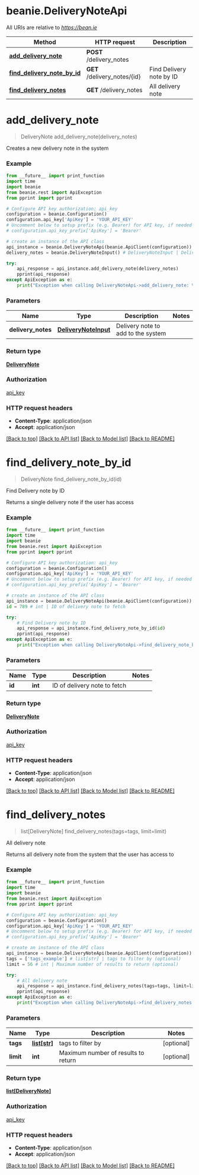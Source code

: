 # beanie.DeliveryNoteApi

All URIs are relative to *https://bean.ie*

Method | HTTP request | Description
------------- | ------------- | -------------
[**add_delivery_note**](DeliveryNoteApi.md#add_delivery_note) | **POST** /delivery_notes | 
[**find_delivery_note_by_id**](DeliveryNoteApi.md#find_delivery_note_by_id) | **GET** /delivery_notes/{id} | Find Delivery note by ID
[**find_delivery_notes**](DeliveryNoteApi.md#find_delivery_notes) | **GET** /delivery_notes | All delivery note


# **add_delivery_note**
> DeliveryNote add_delivery_note(delivery_notes)



Creates a new delivery note in the system

### Example
```python
from __future__ import print_function
import time
import beanie
from beanie.rest import ApiException
from pprint import pprint

# Configure API key authorization: api_key
configuration = beanie.Configuration()
configuration.api_key['ApiKey'] = 'YOUR_API_KEY'
# Uncomment below to setup prefix (e.g. Bearer) for API key, if needed
# configuration.api_key_prefix['ApiKey'] = 'Bearer'

# create an instance of the API class
api_instance = beanie.DeliveryNoteApi(beanie.ApiClient(configuration))
delivery_notes = beanie.DeliveryNoteInput() # DeliveryNoteInput | Delivery note to add to the system

try:
    api_response = api_instance.add_delivery_note(delivery_notes)
    pprint(api_response)
except ApiException as e:
    print("Exception when calling DeliveryNoteApi->add_delivery_note: %s\n" % e)
```

### Parameters

Name | Type | Description  | Notes
------------- | ------------- | ------------- | -------------
 **delivery_notes** | [**DeliveryNoteInput**](DeliveryNoteInput.md)| Delivery note to add to the system | 

### Return type

[**DeliveryNote**](DeliveryNote.md)

### Authorization

[api_key](../README.md#api_key)

### HTTP request headers

 - **Content-Type**: application/json
 - **Accept**: application/json

[[Back to top]](#) [[Back to API list]](../README.md#documentation-for-api-endpoints) [[Back to Model list]](../README.md#documentation-for-models) [[Back to README]](../README.md)

# **find_delivery_note_by_id**
> DeliveryNote find_delivery_note_by_id(id)

Find Delivery note by ID

Returns a single delivery note if the user has access

### Example
```python
from __future__ import print_function
import time
import beanie
from beanie.rest import ApiException
from pprint import pprint

# Configure API key authorization: api_key
configuration = beanie.Configuration()
configuration.api_key['ApiKey'] = 'YOUR_API_KEY'
# Uncomment below to setup prefix (e.g. Bearer) for API key, if needed
# configuration.api_key_prefix['ApiKey'] = 'Bearer'

# create an instance of the API class
api_instance = beanie.DeliveryNoteApi(beanie.ApiClient(configuration))
id = 789 # int | ID of delivery note to fetch

try:
    # Find Delivery note by ID
    api_response = api_instance.find_delivery_note_by_id(id)
    pprint(api_response)
except ApiException as e:
    print("Exception when calling DeliveryNoteApi->find_delivery_note_by_id: %s\n" % e)
```

### Parameters

Name | Type | Description  | Notes
------------- | ------------- | ------------- | -------------
 **id** | **int**| ID of delivery note to fetch | 

### Return type

[**DeliveryNote**](DeliveryNote.md)

### Authorization

[api_key](../README.md#api_key)

### HTTP request headers

 - **Content-Type**: application/json
 - **Accept**: application/json

[[Back to top]](#) [[Back to API list]](../README.md#documentation-for-api-endpoints) [[Back to Model list]](../README.md#documentation-for-models) [[Back to README]](../README.md)

# **find_delivery_notes**
> list[DeliveryNote] find_delivery_notes(tags=tags, limit=limit)

All delivery note

Returns all delivery note from the system that the user has access to

### Example
```python
from __future__ import print_function
import time
import beanie
from beanie.rest import ApiException
from pprint import pprint

# Configure API key authorization: api_key
configuration = beanie.Configuration()
configuration.api_key['ApiKey'] = 'YOUR_API_KEY'
# Uncomment below to setup prefix (e.g. Bearer) for API key, if needed
# configuration.api_key_prefix['ApiKey'] = 'Bearer'

# create an instance of the API class
api_instance = beanie.DeliveryNoteApi(beanie.ApiClient(configuration))
tags = ['tags_example'] # list[str] | tags to filter by (optional)
limit = 56 # int | Maximum number of results to return (optional)

try:
    # All delivery note
    api_response = api_instance.find_delivery_notes(tags=tags, limit=limit)
    pprint(api_response)
except ApiException as e:
    print("Exception when calling DeliveryNoteApi->find_delivery_notes: %s\n" % e)
```

### Parameters

Name | Type | Description  | Notes
------------- | ------------- | ------------- | -------------
 **tags** | [**list[str]**](str.md)| tags to filter by | [optional] 
 **limit** | **int**| Maximum number of results to return | [optional] 

### Return type

[**list[DeliveryNote]**](DeliveryNote.md)

### Authorization

[api_key](../README.md#api_key)

### HTTP request headers

 - **Content-Type**: application/json
 - **Accept**: application/json

[[Back to top]](#) [[Back to API list]](../README.md#documentation-for-api-endpoints) [[Back to Model list]](../README.md#documentation-for-models) [[Back to README]](../README.md)

